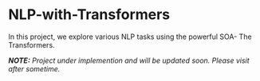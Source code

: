 # NLP-with-Transformers
In this project, we explore various NLP tasks using the powerful SOA- The Transformers.

***NOTE:** Project under implemention and will be updated soon. Please visit after sometime.*
